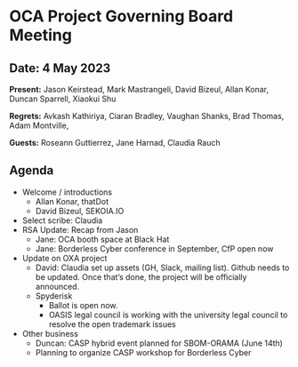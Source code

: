 # OCA Project Governing Board Meeting
## Date: 4 May 2023

**Present:** Jason Keirstead, Mark Mastrangeli, David Bizeul, Allan Konar, Duncan Sparrell, Xiaokui Shu 

**Regrets:** Avkash Kathiriya, Ciaran Bradley, Vaughan Shanks, Brad Thomas, Adam Montville, 

**Guests:** Roseann Guttierrez, Jane Harnad, Claudia Rauch

## Agenda
* Welcome / introductions
  * Allan Konar, thatDot
  * David Bizeul, SEKOIA.IO
* Select scribe: Claudia
* RSA Update: Recap from Jason
  * Jane: OCA booth space at Black Hat
  * Jane: Borderless Cyber conference in September, CfP open now
* Update on OXA project
  * David: Claudia set up assets (GH, Slack, mailing list). Github needs to be updated. Once that’s done, the project will be officially announced.
  * Spyderisk
    * Ballot is open now. 
    * OASIS legal council is working with the university legal council to resolve the open trademark issues
* Other business
  * Duncan: CASP hybrid event planned for SBOM-ORAMA (June 14th)
  * Planning to organize CASP workshop for Borderless Cyber
